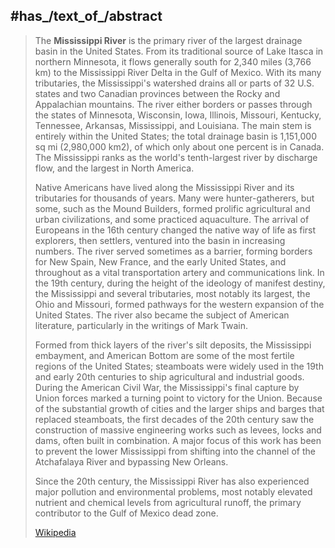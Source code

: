 ﻿---
has_id_wikidata: Q1497
tributary:
- "[[_Standards/WikiData/WD~Des_Moines_River,492787]]"
- "[[_Standards/WikiData/WD~Apple_River,621347]]"
- "[[_Standards/WikiData/WD~Kaskaskia_River,776873]]"
- "[[_Standards/WikiData/WD~Big_Muddy_River,859080]]"
- "[[_Standards/WikiData/WD~Wisconsin_River,978496]]"
- "[[_Standards/WikiData/WD~Big_Black_River,1042217]]"
- "[[_Standards/WikiData/WD~St._Francis_River,1108022]]"
- "[[_Standards/WikiData/WD~Minnesota_River,1136502]]"
- '[[_Standards/WikiData/WD~Yazoo,1201857]]'
- "[[_Standards/WikiData/WD~Saint_Croix_River,1507416]]"
- "[[_Standards/WikiData/WD~Maquoketa_River,1523402]]"
- "[[_Standards/WikiData/WD~Wolf_River,1538093]]"
- "[[_Standards/WikiData/WD~Rice_Creek,1569069]]"
- "[[_Standards/WikiData/WD~Iowa_River,1672169]]"
- "[[_Standards/WikiData/WD~Turkey_River,1681774]]"
- "[[_Standards/WikiData/WD~White_River,1813795]]"
- "[[_Standards/WikiData/WD~Rock_River,1852004]]"
- "[[_Standards/WikiData/WD~Loosahatchie_River,1869733]]"
- "[[_Standards/WikiData/WD~Meramec_River,1921090]]"
- "[[_Standards/WikiData/WD~Wapsipinicon_River,2548910]]"
- "[[_Standards/WikiData/WD~Chippewa_River,2963877]]"
- "[[_Standards/WikiData/WD~River_des_Peres,3024048]]"
- "[[_Standards/WikiData/WD~Bayou_Pierre,4075779]]"
- "[[_Standards/WikiData/WD~Black_River,4921629]]"
- "[[_Standards/WikiData/WD~Catfish_Creek,5051977]]"
- "[[_Standards/WikiData/WD~Crow_River,5189117]]"
- "[[_Standards/WikiData/WD~Duck_Creek,5311431]]"
- "[[_Standards/WikiData/WD~Hatchie_River,5681137]]"
- "[[_Standards/WikiData/WD~Henderson_Creek,5713282]]"
- "[[_Standards/WikiData/WD~Little_Maquoketa_River,6650832]]"
- "[[_Standards/WikiData/WD~Marys_River,6781683]]"
- "[[_Standards/WikiData/WD~Obion_River,7074971]]"
- "[[_Standards/WikiData/WD~Prairie_River,7237958]]"
- "[[_Standards/WikiData/WD~Rum_River,7379105]]"
- "[[_Standards/WikiData/WD~Rush_River,7380730]]"
- "[[_Standards/WikiData/WD~Salt_River,7405926]]"
- "[[_Standards/WikiData/WD~Schoolcraft_River,7432654]]"
- "[[_Standards/WikiData/WD~Skunk_River,7537031]]"
- "[[_Standards/WikiData/WD~Swan_River,7653502]]"
- "[[_Standards/WikiData/WD~Swan_River,7653503]]"
- "[[_Standards/WikiData/WD~Trempealeau_River,7838194]]"
- "[[_Standards/WikiData/WD~Turtle_River,7856445]]"
- "[[_Standards/WikiData/WD~Upper_Iowa_River,7898704]]"
- "[[_Standards/WikiData/WD~Vermillion_River,7921629]]"
- "[[_Standards/WikiData/WD~Wind_River,8023941]]"
- "[[_Standards/WikiData/WD~Yellow_River,8051804]]"
- "[[_Standards/WikiData/WD~Village_Creek,14689320]]"
- "[[_Standards/WikiData/WD~Brazeau_Creek,15204247]]"
- "[[_Standards/WikiData/WD~Cinque_Hommes_Creek,15210664]]"
- "[[_Standards/WikiData/WD~Nokasippi_River,15262440]]"
- "[[_Standards/WikiData/WD~Apple_Creek,16868960]]"
- "[[_Standards/WikiData/WD~Coles_Creek,16890518]]"
- "[[_Standards/WikiData/WD~River_aux_Vases,16899333]]"
- "[[_Standards/WikiData/WD~Minnehaha_Creek,16964710]]"
- "[[_Standards/WikiData/WD~Fox_River,27984489]]"
- "[[_Standards/WikiData/WD~Bassett_Creek,34652890]]"
- '[[_Standards/WikiData/WD~Sucker,35438860]]'
- "[[_Standards/WikiData/WD~Ohio_River,4915]]"
- "[[_Standards/WikiData/WD~Missouri_River,5419]]"
- "[[_Standards/WikiData/WD~Arkansas_River,8319]]"
- "[[_Standards/WikiData/WD~Illinois_River,8321]]"
instance_of: "[[_Standards/WikiData/WD~main_stream,573344]]"
described_by_source:
- "[[_Standards/WikiData/WD~Brockhaus_and_Efron_Encyclopedic_Dictionary,602358]]"
- "[[_Standards/WikiData/WD~Encyclopædia_Britannica_11th_edition,867541]]"
- "[[_Standards/WikiData/WD~New_International_Encyclopedia,1029706]]"
- "[[_Standards/WikiData/WD~The_Nuttall_Encyclopædia,3181656]]"
- "[[_Standards/WikiData/WD~Sytin_Military_Encyclopedia,4114391]]"
- "[[_Standards/WikiData/WD~Jewish_Encyclopedia_of_Brockhaus_and_Efron,4173137]]"
- "[[_Standards/WikiData/WD~The_New_Student's_Reference_Work,16082057]]"
- "[[_Standards/WikiData/WD~Collier's_New_Encyclopedia,_1921,19047539]]"
- "[[_Standards/WikiData/WD~The_American_Cyclopædia,19077875]]"
- "[[_Standards/WikiData/WD~The_Encyclopedia_Americana,19085957]]"
- "[[_Standards/WikiData/WD~Small_Brockhaus_and_Efron_Encyclopedic_Dictionary,19180675]]"
- "[[_Standards/WikiData/WD~Great_Soviet_Encyclopedia_(1926–1947),20078554]]"
origin_of_the_watercourse:
- "[[_Standards/WikiData/WD~Lake_Itasca,877319]]"
lake_on_watercourse:
- "[[_Standards/WikiData/WD~Lake_Itasca,877319]]"
- "[[_Standards/WikiData/WD~Lake_Pepin,1545321]]"
- "[[_Standards/WikiData/WD~Lake_Bemidji,1800862]]"
- "[[_Standards/WikiData/WD~Cass_Lake,5049166]]"
- "[[_Standards/WikiData/WD~Lake_Onalaska,6477195]]"
- "[[_Standards/WikiData/WD~Lake_Winneshiek,6478518]]"
- "[[_Standards/WikiData/WD~Lake_Winnibigoshish,6478519]]"
different_from:
- '[[_Standards/WikiData/WD~Mississippi,1177955]]'
located_in_time_zone:
- "[[_Standards/WikiData/WD~Central_Time_Zone,2086913]]"
drainage_basin: "[[_Standards/WikiData/WD~Mississippi_River_drainage_basin,2887546]]"
coordinate_location:
- "Point(-95.2075 47.2397)"
- "Point(-89.2508 29.1536)"
mouth_of_the_watercourse: "[[_Standards/WikiData/WD~Gulf_of_Mexico,12630]]"
basin_country:
- '[[_Standards/WikiData/WD~Canada,16]]'
- "[[_Standards/WikiData/WD~United_States,30]]"
located_in_the_administrative_territorial_entity: "[[_Standards/WikiData/WD~United_States,30]]"
country: "[[_Standards/WikiData/WD~United_States,30]]"
continent: "[[_Standards/WikiData/WD~North_America,49]]"
watershed_area: 2981000
length: 3766
discharge: 12743
OmegaWiki_Defined_Meaning: 755844
native_label: "Mississippi River"
image: "http://commons.wikimedia.org/wiki/Special:FilePath/Efmo%20View%20from%20Fire%20Point.jpg"
page_banner: "http://commons.wikimedia.org/wiki/Special:FilePath/Mississippi%20River%20banner%20at%20Lansing%2C%20Iowa.jpg"
location_map:
- "http://commons.wikimedia.org/wiki/Special:FilePath/Mississippiriver-new-01.png"
- "http://commons.wikimedia.org/wiki/Special:FilePath/Mississippirivermapnew.jpg"
Libris_URI: 0xbdc7xj3slgnzp
U_S_National_Archives_Identifier: 10047073
Commons_gallery: "Mississippi River"
Commons_category: "Mississippi River"
DPLA_subject_term: "Mississippi River"
aliases:
- "Mississippi River"
---

## #has_/text_of_/abstract 

> The **Mississippi River** is the primary river of the largest drainage basin in the United States. From its traditional source of Lake Itasca in northern Minnesota, it flows generally south for 2,340 miles (3,766 km) to the Mississippi River Delta in the Gulf of Mexico. With its many tributaries, the Mississippi's watershed drains all or parts of 32 U.S. states and two Canadian provinces between the Rocky and Appalachian mountains. The river either borders or passes through the states of Minnesota, Wisconsin, Iowa, Illinois, Missouri, Kentucky, Tennessee, Arkansas, Mississippi, and Louisiana. The main stem is entirely within the United States; the total drainage basin is 1,151,000 sq mi (2,980,000 km2), of which only about one percent is in Canada. The Mississippi ranks as the world's tenth-largest river by discharge flow, and the largest in North America.
>
> Native Americans have lived along the Mississippi River and its tributaries for thousands of years. Many were hunter-gatherers, but some, such as the Mound Builders, formed prolific agricultural and urban civilizations, and some practiced aquaculture. The arrival of Europeans in the 16th century changed the native way of life as first explorers, then settlers, ventured into the basin in increasing numbers. The river served sometimes as a barrier, forming borders for New Spain, New France, and the early United States, and throughout as a vital transportation artery and communications link. In the 19th century, during the height of the ideology of manifest destiny, the Mississippi and several tributaries, most notably its largest, the Ohio and Missouri, formed pathways for the western expansion of the United States. The river also became the subject of American literature, particularly in the writings of Mark Twain.
>
> Formed from thick layers of the river's silt deposits, the Mississippi embayment, and American Bottom are some of the most fertile regions of the United States; steamboats were widely used in the 19th and early 20th centuries to ship agricultural and industrial goods. During the American Civil War, the Mississippi's final capture by Union forces marked a turning point to victory for the Union. Because of the substantial growth of cities and the larger ships and barges that replaced steamboats, the first decades of the 20th century saw the construction of massive engineering works such as levees, locks and dams, often built in combination. A major focus of this work has been to prevent the lower Mississippi from shifting into the channel of the Atchafalaya River and bypassing New Orleans.
>
> Since the 20th century, the Mississippi River has also experienced major pollution and environmental problems, most notably elevated nutrient and chemical levels from agricultural runoff, the primary contributor to the Gulf of Mexico dead zone.
>
> [Wikipedia](https://en.wikipedia.org/wiki/Mississippi%20River) 


